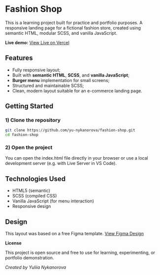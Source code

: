 # Fashion Shop

This is a learning project built for practice and portfolio purposes. A responsive landing page for a fictional fashion store, created using semantic HTML, modular SCSS, and vanilla JavaScript.

**Live demo:** [View Live on Vercel](https://fashion-shop-orcin.vercel.app/)

## Features
- Fully responsive layout;
- Built with **semantic HTML**, **SCSS**, and **vanilla JavaScript**;
- **Burger menu** implementation for small screens;
- Structured and maintainable SCSS;
- Clean, modern layout suitable for an e-commerce landing page.

## Getting Started

### 1) Clone the repository
```bash
git clone https://github.com/yu-nykanorova/fashion-shop.git
cd fashion-shop
```

### 2) Open the project
You can open the index.html file directly in your browser
or use a local development server (e.g. with Live Server in VS Code).

## Technologies Used
- HTML5 (semantic)
- SCSS (compiled CSS)
- Vanilla JavaScript (for menu interaction)
- Responsive design

## Design
This layout was based on a free Figma template.
[View Figma Design](https://www.figma.com/design/7uRqFydAT8efEtzG5HJ7H4/Shopping-Website--Community---Copy-?node-id=2-221&t=3DRipaSRA0L3m5U6-0)

**License**

This project is open source and free to use for learning, experimenting, or portfolio demonstration.

*Created by Yuliia Nykanorova*